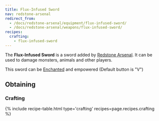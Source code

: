 ```yaml
---
title: Flux-Infused Sword
nav: redstone-arsenal
redirect_from:
  - /docs/redstone-arsenal/equipment/flux-infused-sword/
  - /docs/redstone-arsenal/weapons/flux-infused-sword/
recipes:
  crafting:
    - flux-infused-sword
---
```


The **Flux-Infused Sword** is a sword added by [Redstone
Arsenal](/docs/redstone-arsenal/). It can be used to damage monsters, animals
and other players.

This sword can be [Enchanted](https://minecraft.gamepedia.com/Enchanting) and
empowered (Default button is "V")


Obtaining
---------

### Crafting
{% include recipe-table.html type='crafting' recipes=page.recipes.crafting %}
